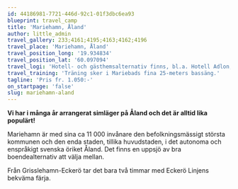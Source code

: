 ```yaml
---
id: 44186981-7721-446d-92c1-01f3dbc6ea93
blueprint: travel_camp
title: 'Mariehamn, Åland'
author: little_admin
travel_gallery: 233;4161;4195;4163;4162;4196
travel_place: 'Mariehamn, Åland'
travel_position_long: '19.934834'
travel_position_lat: '60.097094'
travel_logi: 'Hotell- och gästhemsalternativ finns, bl.a. Hotell Adlon, Hotell Savoy, Gästhem Solhem, Övernäsgården, Hotell Cikada, Hotell Pommern. Kontakta oss för mer info.'
travel_training: 'Träning sker i Mariebads fina 25-meters bassäng.'
tagline: 'Pris fr. 1.050:-'
on_startpage: 'false'
slug: mariehamn-aland
---
```

<p><strong>Vi har i många år arrangerat simläger på Åland och det är alltid lika populärt!</strong></p>
<p>Mariehamn är med sina ca 11 000 invånare den befolkningsmässigt största kommunen och den enda staden, tillika huvudstaden, i det autonoma och enspråkigt svenska öriket Åland. Det finns en uppsjö av bra boendealternativ att välja mellan.</p>
<p>Från Grisslehamn-Eckerö tar det bara två timmar med Eckerö Linjens bekväma färja.</p>
